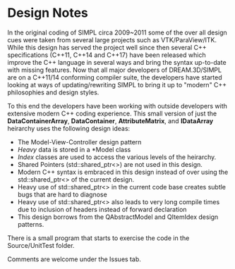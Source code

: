 # Design Notes #

In the original coding of SIMPL circa 2009~2011 some of the over all design cues were taken from several large projects such as VTK/ParaView/ITK. While this design has served the project well since then several C++ specifications (C++11, C++14 and C++17) have been released which improve the C++ language in several ways and bring the syntax up-to-date with missing features. Now that all major developers of DREAM.3D/SIMPL are on a C++11/14 conforming compiler suite, the developers have started looking at ways of updating/rewriting SIMPL to bring it up to "modern" C++ philosophies and design styles.

To this end the developers have been working with outside developers with extensive modern C++ coding experience. This small version of just the __DataContainerArray__, __DataContainer__, __AttributeMatrix__, and __IDataArray__ heirarchy uses the following design ideas:

+ The Model-View-Controller design pattern
+ _Heavy_ data is stored in a *Model class
+ _Index_ classes are used to access the various levels of the heirarchy.
+ Shared Pointers (std::shared_ptr<>) are not used in this design.
+ Modern C++ syntax is embraced in this design instead of over using the std::shared_ptr<> of the current design.
+ Heavy use of std::shared_ptr<> in the current code base creates subtle bugs that are hard to diagnose
+ Heavy use of std::shared_ptr<> also leads to very long compile times due to inclusion of headers instead of forward declaration
+ This design borrows from the QAbstractModel and QItemIdex design patterns.

There is a small program that starts to exercise the code in the Source/UnitTest folder.

Comments are welcome under the Issues tab.

